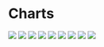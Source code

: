 # Charts

[//]: # (START_CHARTS)

<img src='https://image-charts.com/chart.js/2.8.0?width=600&height=400&backgroundcolor=g&bkg=white&c=%7B%22type%22%3A%22bar%22%2C%22options%22%3A%7B%22legend%22%3A%7B%22display%22%3Afalse%7D%2C%22scales%22%3A%7B%22xAxes%22%3A%5B%7B%22type%22%3A%22time%22%2C%22time%22%3A%7B%22unit%22%3A%22day%22%7D%2C%22ticks%22%3A%7B%22fontSize%22%3A8%7D%7D%2C%7B%22type%22%3A%22category%22%2C%22ticks%22%3A%7B%22fontSize%22%3A8%7D%2C%22labels%22%3A%5B%22%DB%B1%DB%B8%20%D8%A8%D9%87%D9%85%D9%86%22%2C%22%DB%B1%DB%B8%20%D8%A8%D9%87%D9%85%D9%86%22%2C%22%DB%B2%DB%B1%20%D8%A8%D9%87%D9%85%D9%86%22%2C%22%DB%B2%DB%B1%20%D8%A8%D9%87%D9%85%D9%86%22%2C%22%DB%B2%DB%B3%20%D8%A8%D9%87%D9%85%D9%86%22%2C%22%DB%B2%DB%B4%20%D8%A8%D9%87%D9%85%D9%86%22%2C%22%DB%B2%DB%B5%20%D8%A8%D9%87%D9%85%D9%86%22%2C%22%DB%B2%DB%B6%20%D8%A8%D9%87%D9%85%D9%86%22%2C%22%DB%B2%DB%B6%20%D8%A8%D9%87%D9%85%D9%86%22%2C%22%DB%B2%DB%B8%20%D8%A8%D9%87%D9%85%D9%86%22%2C%22%DB%B2%DB%B9%20%D8%A8%D9%87%D9%85%D9%86%22%2C%22%DB%B3%DB%B0%20%D8%A8%D9%87%D9%85%D9%86%22%2C%22%DB%B1%20%D8%A7%D8%B3%D9%81%D9%86%D8%AF%22%2C%22%DB%B2%20%D8%A7%D8%B3%D9%81%D9%86%D8%AF%22%2C%22%DB%B3%20%D8%A7%D8%B3%D9%81%D9%86%D8%AF%22%2C%22%DB%B3%20%D8%A7%D8%B3%D9%81%D9%86%D8%AF%22%2C%22%DB%B1%DB%B0%20%D8%A7%D8%B3%D9%81%D9%86%D8%AF%22%2C%22%DB%B1%DB%B0%20%D8%A7%D8%B3%D9%81%D9%86%D8%AF%22%2C%22%DB%B2%DB%B3%20%D8%A7%D8%B3%D9%81%D9%86%D8%AF%22%2C%22%DB%B2%DB%B4%20%D8%A7%D8%B3%D9%81%D9%86%D8%AF%22%2C%22%DB%B2%DB%B6%20%D8%A7%D8%B3%D9%81%D9%86%D8%AF%22%2C%22%DB%B2%DB%B7%20%D8%A7%D8%B3%D9%81%D9%86%D8%AF%22%2C%22%DB%B2%DB%B8%20%D8%A7%D8%B3%D9%81%D9%86%D8%AF%22%2C%22%DB%B2%DB%B8%20%D8%A7%D8%B3%D9%81%D9%86%D8%AF%22%2C%22%DB%B5%20%D9%81%D8%B1%D9%88%D8%B1%D8%AF%DB%8C%D9%86%22%2C%22%DB%B6%20%D9%81%D8%B1%D9%88%D8%B1%D8%AF%DB%8C%D9%86%22%2C%22%DB%B7%20%D9%81%D8%B1%D9%88%D8%B1%D8%AF%DB%8C%D9%86%22%2C%22%DB%B8%20%D9%81%D8%B1%D9%88%D8%B1%D8%AF%DB%8C%D9%86%22%2C%22%DB%B9%20%D9%81%D8%B1%D9%88%D8%B1%D8%AF%DB%8C%D9%86%22%2C%22%DB%B9%20%D9%81%D8%B1%D9%88%D8%B1%D8%AF%DB%8C%D9%86%22%5D%7D%5D%2C%22yAxes%22%3A%5B%7B%22ticks%22%3A%7B%22fontSize%22%3A8%2C%22beginAtZero%22%3Afalse%7D%7D%5D%7D%2C%22title%22%3A%7B%22text%22%3A%22%D8%AF%D9%84%D8%A7%D8%B1%20%D8%A8%D9%87%20%D8%AA%D9%88%D9%85%D8%A7%D9%86%22%2C%22display%22%3Atrue%7D%2C%22layout%22%3A%7B%22padding%22%3A%7B%22bottom%22%3A0%2C%22left%22%3A50%2C%22top%22%3A0%2C%22right%22%3A50%7D%7D%7D%2C%22data%22%3A%7B%22labels%22%3A%5B%222024-02-07T00%3A00%3A00%22%2C%222024-02-07T00%3A00%3A00%22%2C%222024-02-10T00%3A00%3A00%22%2C%222024-02-10T00%3A00%3A00%22%2C%222024-02-12T00%3A00%3A00%22%2C%222024-02-13T00%3A00%3A00%22%2C%222024-02-14T00%3A00%3A00%22%2C%222024-02-15T00%3A00%3A00%22%2C%222024-02-15T00%3A00%3A00%22%2C%222024-02-17T00%3A00%3A00%22%2C%222024-02-18T00%3A00%3A00%22%2C%222024-02-19T00%3A00%3A00%22%2C%222024-02-20T00%3A00%3A00%22%2C%222024-02-21T00%3A00%3A00%22%2C%222024-02-22T00%3A00%3A00%22%2C%222024-02-22T00%3A00%3A00%22%2C%222024-02-29T00%3A00%3A00%22%2C%222024-02-29T00%3A00%3A00%22%2C%222024-03-13T00%3A00%3A00%22%2C%222024-03-14T00%3A00%3A00%22%2C%222024-03-16T00%3A00%3A00%22%2C%222024-03-17T00%3A00%3A00%22%2C%222024-03-18T00%3A00%3A00%22%2C%222024-03-18T00%3A00%3A00%22%2C%222024-03-24T00%3A00%3A00%22%2C%222024-03-25T00%3A00%3A00%22%2C%222024-03-26T00%3A00%3A00%22%2C%222024-03-27T00%3A00%3A00%22%2C%222024-03-28T00%3A00%3A00%22%2C%222024-03-28T00%3A00%3A00%22%5D%2C%22datasets%22%3A%5B%7B%22pointBackgroundColor%22%3A%22%231b9e77%22%2C%22borderColor%22%3A%22%231b9e77%22%2C%22fill%22%3Afalse%2C%22borderWidth%22%3A1%2C%22data%22%3A%5B55536%2C55536%2C54905%2C54905%2C55149%2C55390%2C55530%2C56005%2C56005%2C56260%2C57130%2C56924%2C56450%2C56962%2C57193%2C57193%2C58450%2C58450%2C59483%2C59485%2C59970%2C59984%2C59900%2C60270%2C61410%2C61380%2C60830%2C61375%2C61590%2C61590%5D%2C%22datalabels%22%3A%7B%22font%22%3A%7B%22size%22%3A8%7D%2C%22anchor%22%3A%22end%22%2C%22formatter%22%3A%22function%28value%2C%20context%29%20%7B%20return%20value%3B%20%7D%22%2C%22align%22%3A%22top%22%7D%2C%22type%22%3A%22line%22%7D%5D%7D%7D' />

<img src='https://image-charts.com/chart.js/2.8.0?width=600&height=400&backgroundcolor=g&bkg=white&c=%7B%22type%22%3A%22bar%22%2C%22options%22%3A%7B%22legend%22%3A%7B%22display%22%3Afalse%7D%2C%22scales%22%3A%7B%22xAxes%22%3A%5B%7B%22type%22%3A%22time%22%2C%22time%22%3A%7B%22unit%22%3A%22day%22%7D%2C%22ticks%22%3A%7B%22fontSize%22%3A8%7D%7D%2C%7B%22type%22%3A%22category%22%2C%22ticks%22%3A%7B%22fontSize%22%3A8%7D%2C%22labels%22%3A%5B%22%DB%B7%20%D8%A7%D8%B3%D9%81%D9%86%D8%AF%22%2C%22%DB%B8%20%D8%A7%D8%B3%D9%81%D9%86%D8%AF%22%2C%22%DB%B9%20%D8%A7%D8%B3%D9%81%D9%86%D8%AF%22%2C%22%DB%B1%DB%B0%20%D8%A7%D8%B3%D9%81%D9%86%D8%AF%22%2C%22%DB%B1%DB%B0%20%D8%A7%D8%B3%D9%81%D9%86%D8%AF%22%2C%22%DB%B1%DB%B2%20%D8%A7%D8%B3%D9%81%D9%86%D8%AF%22%2C%22%DB%B1%DB%B3%20%D8%A7%D8%B3%D9%81%D9%86%D8%AF%22%2C%22%DB%B1%DB%B4%20%D8%A7%D8%B3%D9%81%D9%86%D8%AF%22%2C%22%DB%B1%DB%B5%20%D8%A7%D8%B3%D9%81%D9%86%D8%AF%22%2C%22%DB%B1%DB%B6%20%D8%A7%D8%B3%D9%81%D9%86%D8%AF%22%2C%22%DB%B1%DB%B6%20%D8%A7%D8%B3%D9%81%D9%86%D8%AF%22%2C%22%DB%B1%DB%B7%20%D8%A7%D8%B3%D9%81%D9%86%D8%AF%22%2C%22%DB%B1%DB%B9%20%D8%A7%D8%B3%D9%81%D9%86%D8%AF%22%2C%22%DB%B2%DB%B0%20%D8%A7%D8%B3%D9%81%D9%86%D8%AF%22%2C%22%DB%B2%DB%B1%20%D8%A7%D8%B3%D9%81%D9%86%D8%AF%22%2C%22%DB%B2%DB%B2%20%D8%A7%D8%B3%D9%81%D9%86%D8%AF%22%2C%22%DB%B2%DB%B3%20%D8%A7%D8%B3%D9%81%D9%86%D8%AF%22%2C%22%DB%B2%DB%B4%20%D8%A7%D8%B3%D9%81%D9%86%D8%AF%22%2C%22%DB%B2%DB%B6%20%D8%A7%D8%B3%D9%81%D9%86%D8%AF%22%2C%22%DB%B2%DB%B7%20%D8%A7%D8%B3%D9%81%D9%86%D8%AF%22%2C%22%DB%B2%DB%B8%20%D8%A7%D8%B3%D9%81%D9%86%D8%AF%22%2C%22%DB%B2%DB%B8%20%D8%A7%D8%B3%D9%81%D9%86%D8%AF%22%2C%22%DB%B5%20%D9%81%D8%B1%D9%88%D8%B1%D8%AF%DB%8C%D9%86%22%2C%22%DB%B6%20%D9%81%D8%B1%D9%88%D8%B1%D8%AF%DB%8C%D9%86%22%2C%22%DB%B7%20%D9%81%D8%B1%D9%88%D8%B1%D8%AF%DB%8C%D9%86%22%2C%22%DB%B8%20%D9%81%D8%B1%D9%88%D8%B1%D8%AF%DB%8C%D9%86%22%2C%22%DB%B9%20%D9%81%D8%B1%D9%88%D8%B1%D8%AF%DB%8C%D9%86%22%2C%22%DB%B9%20%D9%81%D8%B1%D9%88%D8%B1%D8%AF%DB%8C%D9%86%22%2C%22%DB%B1%DB%B1%20%D9%81%D8%B1%D9%88%D8%B1%D8%AF%DB%8C%D9%86%22%2C%22%DB%B1%DB%B1%20%D9%81%D8%B1%D9%88%D8%B1%D8%AF%DB%8C%D9%86%22%5D%7D%5D%2C%22yAxes%22%3A%5B%7B%22ticks%22%3A%7B%22fontSize%22%3A8%2C%22beginAtZero%22%3Afalse%7D%7D%5D%7D%2C%22title%22%3A%7B%22text%22%3A%22%D9%BE%D9%88%D9%86%D8%AF%20%D8%A8%D9%87%20%D8%AA%D9%88%D9%85%D8%A7%D9%86%22%2C%22display%22%3Atrue%7D%2C%22layout%22%3A%7B%22padding%22%3A%7B%22bottom%22%3A0%2C%22left%22%3A50%2C%22top%22%3A0%2C%22right%22%3A50%7D%7D%7D%2C%22data%22%3A%7B%22labels%22%3A%5B%222024-02-26T00%3A00%3A00%22%2C%222024-02-27T00%3A00%3A00%22%2C%222024-02-28T00%3A00%3A00%22%2C%222024-02-29T00%3A00%3A00%22%2C%222024-02-29T00%3A00%3A00%22%2C%222024-03-02T00%3A00%3A00%22%2C%222024-03-03T00%3A00%3A00%22%2C%222024-03-04T00%3A00%3A00%22%2C%222024-03-05T00%3A00%3A00%22%2C%222024-03-06T00%3A00%3A00%22%2C%222024-03-06T00%3A00%3A00%22%2C%222024-03-07T00%3A00%3A00%22%2C%222024-03-09T00%3A00%3A00%22%2C%222024-03-10T00%3A00%3A00%22%2C%222024-03-11T00%3A00%3A00%22%2C%222024-03-12T00%3A00%3A00%22%2C%222024-03-13T00%3A00%3A00%22%2C%222024-03-14T00%3A00%3A00%22%2C%222024-03-16T00%3A00%3A00%22%2C%222024-03-17T00%3A00%3A00%22%2C%222024-03-18T00%3A00%3A00%22%2C%222024-03-18T00%3A00%3A00%22%2C%222024-03-24T00%3A00%3A00%22%2C%222024-03-25T00%3A00%3A00%22%2C%222024-03-26T00%3A00%3A00%22%2C%222024-03-27T00%3A00%3A00%22%2C%222024-03-28T00%3A00%3A00%22%2C%222024-03-28T00%3A00%3A00%22%2C%222024-03-30T00%3A00%3A00%22%2C%222024-03-30T00%3A00%3A00%22%5D%2C%22datasets%22%3A%5B%7B%22pointBackgroundColor%22%3A%22%231b9e77%22%2C%22borderColor%22%3A%22%231b9e77%22%2C%22fill%22%3Afalse%2C%22borderWidth%22%3A1%2C%22data%22%3A%5B73545%2C74279%2C73519%2C73969%2C73969%2C75044%2C75080%2C76809%2C77534%2C77773%2C77153%2C77773%2C77796%2C76212%2C76843%2C76331%2C76184%2C76151%2C76532%2C76468%2C76776%2C76776%2C77906%2C77589%2C76889%2C77450%2C77897%2C77897%2C77475%2C77475%5D%2C%22datalabels%22%3A%7B%22font%22%3A%7B%22size%22%3A8%7D%2C%22anchor%22%3A%22end%22%2C%22formatter%22%3A%22function%28value%2C%20context%29%20%7B%20return%20value%3B%20%7D%22%2C%22align%22%3A%22top%22%7D%2C%22type%22%3A%22line%22%7D%5D%7D%7D' />

<img src='https://image-charts.com/chart.js/2.8.0?width=600&height=400&backgroundcolor=g&bkg=white&c=%7B%22type%22%3A%22bar%22%2C%22options%22%3A%7B%22legend%22%3A%7B%22display%22%3Afalse%7D%2C%22scales%22%3A%7B%22xAxes%22%3A%5B%7B%22type%22%3A%22time%22%2C%22time%22%3A%7B%22unit%22%3A%22day%22%7D%2C%22ticks%22%3A%7B%22fontSize%22%3A8%7D%7D%2C%7B%22type%22%3A%22category%22%2C%22ticks%22%3A%7B%22fontSize%22%3A8%7D%2C%22labels%22%3A%5B%22%DB%B7%20%D8%A7%D8%B3%D9%81%D9%86%D8%AF%22%2C%22%DB%B8%20%D8%A7%D8%B3%D9%81%D9%86%D8%AF%22%2C%22%DB%B9%20%D8%A7%D8%B3%D9%81%D9%86%D8%AF%22%2C%22%DB%B1%DB%B0%20%D8%A7%D8%B3%D9%81%D9%86%D8%AF%22%2C%22%DB%B1%DB%B0%20%D8%A7%D8%B3%D9%81%D9%86%D8%AF%22%2C%22%DB%B1%DB%B2%20%D8%A7%D8%B3%D9%81%D9%86%D8%AF%22%2C%22%DB%B1%DB%B3%20%D8%A7%D8%B3%D9%81%D9%86%D8%AF%22%2C%22%DB%B1%DB%B4%20%D8%A7%D8%B3%D9%81%D9%86%D8%AF%22%2C%22%DB%B1%DB%B5%20%D8%A7%D8%B3%D9%81%D9%86%D8%AF%22%2C%22%DB%B1%DB%B6%20%D8%A7%D8%B3%D9%81%D9%86%D8%AF%22%2C%22%DB%B1%DB%B6%20%D8%A7%D8%B3%D9%81%D9%86%D8%AF%22%2C%22%DB%B1%DB%B7%20%D8%A7%D8%B3%D9%81%D9%86%D8%AF%22%2C%22%DB%B1%DB%B9%20%D8%A7%D8%B3%D9%81%D9%86%D8%AF%22%2C%22%DB%B2%DB%B0%20%D8%A7%D8%B3%D9%81%D9%86%D8%AF%22%2C%22%DB%B2%DB%B1%20%D8%A7%D8%B3%D9%81%D9%86%D8%AF%22%2C%22%DB%B2%DB%B2%20%D8%A7%D8%B3%D9%81%D9%86%D8%AF%22%2C%22%DB%B2%DB%B3%20%D8%A7%D8%B3%D9%81%D9%86%D8%AF%22%2C%22%DB%B2%DB%B4%20%D8%A7%D8%B3%D9%81%D9%86%D8%AF%22%2C%22%DB%B2%DB%B6%20%D8%A7%D8%B3%D9%81%D9%86%D8%AF%22%2C%22%DB%B2%DB%B7%20%D8%A7%D8%B3%D9%81%D9%86%D8%AF%22%2C%22%DB%B2%DB%B8%20%D8%A7%D8%B3%D9%81%D9%86%D8%AF%22%2C%22%DB%B2%DB%B8%20%D8%A7%D8%B3%D9%81%D9%86%D8%AF%22%2C%22%DB%B5%20%D9%81%D8%B1%D9%88%D8%B1%D8%AF%DB%8C%D9%86%22%2C%22%DB%B6%20%D9%81%D8%B1%D9%88%D8%B1%D8%AF%DB%8C%D9%86%22%2C%22%DB%B7%20%D9%81%D8%B1%D9%88%D8%B1%D8%AF%DB%8C%D9%86%22%2C%22%DB%B8%20%D9%81%D8%B1%D9%88%D8%B1%D8%AF%DB%8C%D9%86%22%2C%22%DB%B9%20%D9%81%D8%B1%D9%88%D8%B1%D8%AF%DB%8C%D9%86%22%2C%22%DB%B9%20%D9%81%D8%B1%D9%88%D8%B1%D8%AF%DB%8C%D9%86%22%2C%22%DB%B1%DB%B1%20%D9%81%D8%B1%D9%88%D8%B1%D8%AF%DB%8C%D9%86%22%2C%22%DB%B1%DB%B1%20%D9%81%D8%B1%D9%88%D8%B1%D8%AF%DB%8C%D9%86%22%5D%7D%5D%2C%22yAxes%22%3A%5B%7B%22ticks%22%3A%7B%22fontSize%22%3A8%2C%22beginAtZero%22%3Afalse%7D%7D%5D%7D%2C%22title%22%3A%7B%22text%22%3A%22%DB%8C%D9%88%D8%B1%D9%88%20%D8%A8%D9%87%20%D8%AA%D9%88%D9%85%D8%A7%D9%86%22%2C%22display%22%3Atrue%7D%2C%22layout%22%3A%7B%22padding%22%3A%7B%22bottom%22%3A0%2C%22left%22%3A50%2C%22top%22%3A0%2C%22right%22%3A50%7D%7D%7D%2C%22data%22%3A%7B%22labels%22%3A%5B%222024-02-26T00%3A00%3A00%22%2C%222024-02-27T00%3A00%3A00%22%2C%222024-02-28T00%3A00%3A00%22%2C%222024-02-29T00%3A00%3A00%22%2C%222024-02-29T00%3A00%3A00%22%2C%222024-03-02T00%3A00%3A00%22%2C%222024-03-03T00%3A00%3A00%22%2C%222024-03-04T00%3A00%3A00%22%2C%222024-03-05T00%3A00%3A00%22%2C%222024-03-06T00%3A00%3A00%22%2C%222024-03-06T00%3A00%3A00%22%2C%222024-03-07T00%3A00%3A00%22%2C%222024-03-09T00%3A00%3A00%22%2C%222024-03-10T00%3A00%3A00%22%2C%222024-03-11T00%3A00%3A00%22%2C%222024-03-12T00%3A00%3A00%22%2C%222024-03-13T00%3A00%3A00%22%2C%222024-03-14T00%3A00%3A00%22%2C%222024-03-16T00%3A00%3A00%22%2C%222024-03-17T00%3A00%3A00%22%2C%222024-03-18T00%3A00%3A00%22%2C%222024-03-18T00%3A00%3A00%22%2C%222024-03-24T00%3A00%3A00%22%2C%222024-03-25T00%3A00%3A00%22%2C%222024-03-26T00%3A00%3A00%22%2C%222024-03-27T00%3A00%3A00%22%2C%222024-03-28T00%3A00%3A00%22%2C%222024-03-28T00%3A00%3A00%22%2C%222024-03-30T00%3A00%3A00%22%2C%222024-03-30T00%3A00%3A00%22%5D%2C%22datasets%22%3A%5B%7B%22pointBackgroundColor%22%3A%22%231b9e77%22%2C%22borderColor%22%3A%22%231b9e77%22%2C%22fill%22%3Afalse%2C%22borderWidth%22%3A1%2C%22data%22%3A%5B62941%2C63587%2C62958%2C63340%2C63340%2C64285%2C64317%2C65712%2C66227%2C66374%2C66024%2C66374%2C66201%2C64853%2C65579%2C65242%2C65077%2C65040%2C65454%2C65400%2C65728%2C65728%2C66854%2C66486%2C66036%2C66490%2C66640%2C66640%2C66261%2C66261%5D%2C%22datalabels%22%3A%7B%22font%22%3A%7B%22size%22%3A8%7D%2C%22anchor%22%3A%22end%22%2C%22formatter%22%3A%22function%28value%2C%20context%29%20%7B%20return%20value%3B%20%7D%22%2C%22align%22%3A%22top%22%7D%2C%22type%22%3A%22line%22%7D%5D%7D%7D' />

<img src='https://image-charts.com/chart.js/2.8.0?width=600&height=400&backgroundcolor=g&bkg=white&c=%7B%22type%22%3A%22bar%22%2C%22options%22%3A%7B%22legend%22%3A%7B%22display%22%3Afalse%7D%2C%22scales%22%3A%7B%22xAxes%22%3A%5B%7B%22type%22%3A%22time%22%2C%22time%22%3A%7B%22unit%22%3A%22day%22%7D%2C%22ticks%22%3A%7B%22fontSize%22%3A8%7D%7D%2C%7B%22type%22%3A%22category%22%2C%22ticks%22%3A%7B%22fontSize%22%3A8%7D%2C%22labels%22%3A%5B%22%DB%B7%20%D8%A7%D8%B3%D9%81%D9%86%D8%AF%22%2C%22%DB%B8%20%D8%A7%D8%B3%D9%81%D9%86%D8%AF%22%2C%22%DB%B9%20%D8%A7%D8%B3%D9%81%D9%86%D8%AF%22%2C%22%DB%B1%DB%B0%20%D8%A7%D8%B3%D9%81%D9%86%D8%AF%22%2C%22%DB%B1%DB%B0%20%D8%A7%D8%B3%D9%81%D9%86%D8%AF%22%2C%22%DB%B1%DB%B2%20%D8%A7%D8%B3%D9%81%D9%86%D8%AF%22%2C%22%DB%B1%DB%B3%20%D8%A7%D8%B3%D9%81%D9%86%D8%AF%22%2C%22%DB%B1%DB%B4%20%D8%A7%D8%B3%D9%81%D9%86%D8%AF%22%2C%22%DB%B1%DB%B5%20%D8%A7%D8%B3%D9%81%D9%86%D8%AF%22%2C%22%DB%B1%DB%B6%20%D8%A7%D8%B3%D9%81%D9%86%D8%AF%22%2C%22%DB%B1%DB%B6%20%D8%A7%D8%B3%D9%81%D9%86%D8%AF%22%2C%22%DB%B1%DB%B7%20%D8%A7%D8%B3%D9%81%D9%86%D8%AF%22%2C%22%DB%B1%DB%B9%20%D8%A7%D8%B3%D9%81%D9%86%D8%AF%22%2C%22%DB%B2%DB%B0%20%D8%A7%D8%B3%D9%81%D9%86%D8%AF%22%2C%22%DB%B2%DB%B1%20%D8%A7%D8%B3%D9%81%D9%86%D8%AF%22%2C%22%DB%B2%DB%B2%20%D8%A7%D8%B3%D9%81%D9%86%D8%AF%22%2C%22%DB%B2%DB%B3%20%D8%A7%D8%B3%D9%81%D9%86%D8%AF%22%2C%22%DB%B2%DB%B4%20%D8%A7%D8%B3%D9%81%D9%86%D8%AF%22%2C%22%DB%B2%DB%B6%20%D8%A7%D8%B3%D9%81%D9%86%D8%AF%22%2C%22%DB%B2%DB%B7%20%D8%A7%D8%B3%D9%81%D9%86%D8%AF%22%2C%22%DB%B2%DB%B8%20%D8%A7%D8%B3%D9%81%D9%86%D8%AF%22%2C%22%DB%B2%DB%B8%20%D8%A7%D8%B3%D9%81%D9%86%D8%AF%22%2C%22%DB%B5%20%D9%81%D8%B1%D9%88%D8%B1%D8%AF%DB%8C%D9%86%22%2C%22%DB%B6%20%D9%81%D8%B1%D9%88%D8%B1%D8%AF%DB%8C%D9%86%22%2C%22%DB%B7%20%D9%81%D8%B1%D9%88%D8%B1%D8%AF%DB%8C%D9%86%22%2C%22%DB%B8%20%D9%81%D8%B1%D9%88%D8%B1%D8%AF%DB%8C%D9%86%22%2C%22%DB%B9%20%D9%81%D8%B1%D9%88%D8%B1%D8%AF%DB%8C%D9%86%22%2C%22%DB%B9%20%D9%81%D8%B1%D9%88%D8%B1%D8%AF%DB%8C%D9%86%22%2C%22%DB%B1%DB%B1%20%D9%81%D8%B1%D9%88%D8%B1%D8%AF%DB%8C%D9%86%22%2C%22%DB%B1%DB%B1%20%D9%81%D8%B1%D9%88%D8%B1%D8%AF%DB%8C%D9%86%22%5D%7D%5D%2C%22yAxes%22%3A%5B%7B%22ticks%22%3A%7B%22fontSize%22%3A8%2C%22beginAtZero%22%3Afalse%7D%7D%5D%7D%2C%22title%22%3A%7B%22text%22%3A%22%D9%85%D8%AB%D9%82%D8%A7%D9%84%20%D8%B7%D9%84%D8%A7%20%D8%A8%D9%87%20%D9%87%D8%B2%D8%A7%D8%B1%20%D8%AA%D9%88%D9%85%D8%A7%D9%86%22%2C%22display%22%3Atrue%7D%2C%22layout%22%3A%7B%22padding%22%3A%7B%22bottom%22%3A0%2C%22left%22%3A50%2C%22top%22%3A0%2C%22right%22%3A50%7D%7D%7D%2C%22data%22%3A%7B%22labels%22%3A%5B%222024-02-26T00%3A00%3A00%22%2C%222024-02-27T00%3A00%3A00%22%2C%222024-02-28T00%3A00%3A00%22%2C%222024-02-29T00%3A00%3A00%22%2C%222024-02-29T00%3A00%3A00%22%2C%222024-03-02T00%3A00%3A00%22%2C%222024-03-03T00%3A00%3A00%22%2C%222024-03-04T00%3A00%3A00%22%2C%222024-03-05T00%3A00%3A00%22%2C%222024-03-06T00%3A00%3A00%22%2C%222024-03-06T00%3A00%3A00%22%2C%222024-03-07T00%3A00%3A00%22%2C%222024-03-09T00%3A00%3A00%22%2C%222024-03-10T00%3A00%3A00%22%2C%222024-03-11T00%3A00%3A00%22%2C%222024-03-12T00%3A00%3A00%22%2C%222024-03-13T00%3A00%3A00%22%2C%222024-03-14T00%3A00%3A00%22%2C%222024-03-16T00%3A00%3A00%22%2C%222024-03-17T00%3A00%3A00%22%2C%222024-03-18T00%3A00%3A00%22%2C%222024-03-18T00%3A00%3A00%22%2C%222024-03-24T00%3A00%3A00%22%2C%222024-03-25T00%3A00%3A00%22%2C%222024-03-26T00%3A00%3A00%22%2C%222024-03-27T00%3A00%3A00%22%2C%222024-03-28T00%3A00%3A00%22%2C%222024-03-28T00%3A00%3A00%22%2C%222024-03-30T00%3A00%3A00%22%2C%222024-03-30T00%3A00%3A00%22%5D%2C%22datasets%22%3A%5B%7B%22pointBackgroundColor%22%3A%22%231b9e77%22%2C%22borderColor%22%3A%22%231b9e77%22%2C%22fill%22%3Afalse%2C%22borderWidth%22%3A1%2C%22data%22%3A%5B12456%2C12608%2C12557%2C12559%2C12559%2C12951%2C12943%2C13349%2C13467%2C13817%2C13628%2C13817%2C13652%2C13389%2C13606%2C13399%2C13358%2C13476%2C13596%2C13872%2C14097%2C14097%2C14131%2C13971%2C13958%2C14127%2C14189%2C14189%2C14331%2C14331%5D%2C%22datalabels%22%3A%7B%22font%22%3A%7B%22size%22%3A8%7D%2C%22anchor%22%3A%22end%22%2C%22formatter%22%3A%22function%28value%2C%20context%29%20%7B%20return%20value%3B%20%7D%22%2C%22align%22%3A%22top%22%7D%2C%22type%22%3A%22line%22%7D%5D%7D%7D' />

<img src='https://image-charts.com/chart.js/2.8.0?width=600&height=400&backgroundcolor=g&bkg=white&c=%7B%22type%22%3A%22bar%22%2C%22options%22%3A%7B%22legend%22%3A%7B%22display%22%3Afalse%7D%2C%22scales%22%3A%7B%22xAxes%22%3A%5B%7B%22type%22%3A%22time%22%2C%22time%22%3A%7B%22unit%22%3A%22day%22%7D%2C%22ticks%22%3A%7B%22fontSize%22%3A8%7D%7D%2C%7B%22type%22%3A%22category%22%2C%22ticks%22%3A%7B%22fontSize%22%3A8%7D%2C%22labels%22%3A%5B%22%DB%B7%20%D8%A7%D8%B3%D9%81%D9%86%D8%AF%22%2C%22%DB%B8%20%D8%A7%D8%B3%D9%81%D9%86%D8%AF%22%2C%22%DB%B9%20%D8%A7%D8%B3%D9%81%D9%86%D8%AF%22%2C%22%DB%B1%DB%B0%20%D8%A7%D8%B3%D9%81%D9%86%D8%AF%22%2C%22%DB%B1%DB%B0%20%D8%A7%D8%B3%D9%81%D9%86%D8%AF%22%2C%22%DB%B1%DB%B2%20%D8%A7%D8%B3%D9%81%D9%86%D8%AF%22%2C%22%DB%B1%DB%B3%20%D8%A7%D8%B3%D9%81%D9%86%D8%AF%22%2C%22%DB%B1%DB%B4%20%D8%A7%D8%B3%D9%81%D9%86%D8%AF%22%2C%22%DB%B1%DB%B5%20%D8%A7%D8%B3%D9%81%D9%86%D8%AF%22%2C%22%DB%B1%DB%B6%20%D8%A7%D8%B3%D9%81%D9%86%D8%AF%22%2C%22%DB%B1%DB%B6%20%D8%A7%D8%B3%D9%81%D9%86%D8%AF%22%2C%22%DB%B1%DB%B7%20%D8%A7%D8%B3%D9%81%D9%86%D8%AF%22%2C%22%DB%B1%DB%B9%20%D8%A7%D8%B3%D9%81%D9%86%D8%AF%22%2C%22%DB%B2%DB%B0%20%D8%A7%D8%B3%D9%81%D9%86%D8%AF%22%2C%22%DB%B2%DB%B1%20%D8%A7%D8%B3%D9%81%D9%86%D8%AF%22%2C%22%DB%B2%DB%B2%20%D8%A7%D8%B3%D9%81%D9%86%D8%AF%22%2C%22%DB%B2%DB%B3%20%D8%A7%D8%B3%D9%81%D9%86%D8%AF%22%2C%22%DB%B2%DB%B4%20%D8%A7%D8%B3%D9%81%D9%86%D8%AF%22%2C%22%DB%B2%DB%B6%20%D8%A7%D8%B3%D9%81%D9%86%D8%AF%22%2C%22%DB%B2%DB%B7%20%D8%A7%D8%B3%D9%81%D9%86%D8%AF%22%2C%22%DB%B2%DB%B8%20%D8%A7%D8%B3%D9%81%D9%86%D8%AF%22%2C%22%DB%B2%DB%B8%20%D8%A7%D8%B3%D9%81%D9%86%D8%AF%22%2C%22%DB%B5%20%D9%81%D8%B1%D9%88%D8%B1%D8%AF%DB%8C%D9%86%22%2C%22%DB%B6%20%D9%81%D8%B1%D9%88%D8%B1%D8%AF%DB%8C%D9%86%22%2C%22%DB%B7%20%D9%81%D8%B1%D9%88%D8%B1%D8%AF%DB%8C%D9%86%22%2C%22%DB%B8%20%D9%81%D8%B1%D9%88%D8%B1%D8%AF%DB%8C%D9%86%22%2C%22%DB%B9%20%D9%81%D8%B1%D9%88%D8%B1%D8%AF%DB%8C%D9%86%22%2C%22%DB%B9%20%D9%81%D8%B1%D9%88%D8%B1%D8%AF%DB%8C%D9%86%22%2C%22%DB%B1%DB%B1%20%D9%81%D8%B1%D9%88%D8%B1%D8%AF%DB%8C%D9%86%22%2C%22%DB%B1%DB%B1%20%D9%81%D8%B1%D9%88%D8%B1%D8%AF%DB%8C%D9%86%22%5D%7D%5D%2C%22yAxes%22%3A%5B%7B%22ticks%22%3A%7B%22fontSize%22%3A8%2C%22beginAtZero%22%3Afalse%7D%7D%5D%7D%2C%22title%22%3A%7B%22text%22%3A%22%D8%B3%DA%A9%D9%87%20%D8%A7%D9%85%D8%A7%D9%85%DB%8C%20%D8%A8%D9%87%20%D9%87%D8%B2%D8%A7%D8%B1%20%D8%AA%D9%88%D9%85%D8%A7%D9%86%22%2C%22display%22%3Atrue%7D%2C%22layout%22%3A%7B%22padding%22%3A%7B%22bottom%22%3A0%2C%22left%22%3A50%2C%22top%22%3A0%2C%22right%22%3A50%7D%7D%7D%2C%22data%22%3A%7B%22labels%22%3A%5B%222024-02-26T00%3A00%3A00%22%2C%222024-02-27T00%3A00%3A00%22%2C%222024-02-28T00%3A00%3A00%22%2C%222024-02-29T00%3A00%3A00%22%2C%222024-02-29T00%3A00%3A00%22%2C%222024-03-02T00%3A00%3A00%22%2C%222024-03-03T00%3A00%3A00%22%2C%222024-03-04T00%3A00%3A00%22%2C%222024-03-05T00%3A00%3A00%22%2C%222024-03-06T00%3A00%3A00%22%2C%222024-03-06T00%3A00%3A00%22%2C%222024-03-07T00%3A00%3A00%22%2C%222024-03-09T00%3A00%3A00%22%2C%222024-03-10T00%3A00%3A00%22%2C%222024-03-11T00%3A00%3A00%22%2C%222024-03-12T00%3A00%3A00%22%2C%222024-03-13T00%3A00%3A00%22%2C%222024-03-14T00%3A00%3A00%22%2C%222024-03-16T00%3A00%3A00%22%2C%222024-03-17T00%3A00%3A00%22%2C%222024-03-18T00%3A00%3A00%22%2C%222024-03-18T00%3A00%3A00%22%2C%222024-03-24T00%3A00%3A00%22%2C%222024-03-25T00%3A00%3A00%22%2C%222024-03-26T00%3A00%3A00%22%2C%222024-03-27T00%3A00%3A00%22%2C%222024-03-28T00%3A00%3A00%22%2C%222024-03-28T00%3A00%3A00%22%2C%222024-03-30T00%3A00%3A00%22%2C%222024-03-30T00%3A00%3A00%22%5D%2C%22datasets%22%3A%5B%7B%22pointBackgroundColor%22%3A%22%231b9e77%22%2C%22borderColor%22%3A%22%231b9e77%22%2C%22fill%22%3Afalse%2C%22borderWidth%22%3A1%2C%22data%22%3A%5B33681%2C34345%2C33892%2C34140%2C34140%2C34645%2C34608%2C35680%2C36943%2C37247%2C36733%2C37247%2C37401%2C36431%2C36788%2C36841%2C36833%2C37258%2C37859%2C38252%2C38934%2C38934%2C38957%2C38946%2C38945%2C38936%2C38946%2C38946%2C38943%2C38943%5D%2C%22datalabels%22%3A%7B%22font%22%3A%7B%22size%22%3A8%7D%2C%22anchor%22%3A%22end%22%2C%22formatter%22%3A%22function%28value%2C%20context%29%20%7B%20return%20value%3B%20%7D%22%2C%22align%22%3A%22top%22%7D%2C%22type%22%3A%22line%22%7D%5D%7D%7D' />

<img src='https://image-charts.com/chart.js/2.8.0?width=600&height=400&backgroundcolor=g&bkg=white&c=%7B%22type%22%3A%22bar%22%2C%22options%22%3A%7B%22legend%22%3A%7B%22display%22%3Afalse%7D%2C%22scales%22%3A%7B%22xAxes%22%3A%5B%7B%22type%22%3A%22time%22%2C%22time%22%3A%7B%22unit%22%3A%22day%22%7D%2C%22ticks%22%3A%7B%22fontSize%22%3A8%7D%7D%2C%7B%22type%22%3A%22category%22%2C%22ticks%22%3A%7B%22fontSize%22%3A8%7D%2C%22labels%22%3A%5B%22%DB%B7%20%D8%A7%D8%B3%D9%81%D9%86%D8%AF%22%2C%22%DB%B8%20%D8%A7%D8%B3%D9%81%D9%86%D8%AF%22%2C%22%DB%B9%20%D8%A7%D8%B3%D9%81%D9%86%D8%AF%22%2C%22%DB%B1%DB%B0%20%D8%A7%D8%B3%D9%81%D9%86%D8%AF%22%2C%22%DB%B1%DB%B0%20%D8%A7%D8%B3%D9%81%D9%86%D8%AF%22%2C%22%DB%B1%DB%B2%20%D8%A7%D8%B3%D9%81%D9%86%D8%AF%22%2C%22%DB%B1%DB%B3%20%D8%A7%D8%B3%D9%81%D9%86%D8%AF%22%2C%22%DB%B1%DB%B4%20%D8%A7%D8%B3%D9%81%D9%86%D8%AF%22%2C%22%DB%B1%DB%B5%20%D8%A7%D8%B3%D9%81%D9%86%D8%AF%22%2C%22%DB%B1%DB%B6%20%D8%A7%D8%B3%D9%81%D9%86%D8%AF%22%2C%22%DB%B1%DB%B6%20%D8%A7%D8%B3%D9%81%D9%86%D8%AF%22%2C%22%DB%B1%DB%B7%20%D8%A7%D8%B3%D9%81%D9%86%D8%AF%22%2C%22%DB%B1%DB%B9%20%D8%A7%D8%B3%D9%81%D9%86%D8%AF%22%2C%22%DB%B2%DB%B0%20%D8%A7%D8%B3%D9%81%D9%86%D8%AF%22%2C%22%DB%B2%DB%B1%20%D8%A7%D8%B3%D9%81%D9%86%D8%AF%22%2C%22%DB%B2%DB%B2%20%D8%A7%D8%B3%D9%81%D9%86%D8%AF%22%2C%22%DB%B2%DB%B3%20%D8%A7%D8%B3%D9%81%D9%86%D8%AF%22%2C%22%DB%B2%DB%B4%20%D8%A7%D8%B3%D9%81%D9%86%D8%AF%22%2C%22%DB%B2%DB%B6%20%D8%A7%D8%B3%D9%81%D9%86%D8%AF%22%2C%22%DB%B2%DB%B7%20%D8%A7%D8%B3%D9%81%D9%86%D8%AF%22%2C%22%DB%B2%DB%B8%20%D8%A7%D8%B3%D9%81%D9%86%D8%AF%22%2C%22%DB%B2%DB%B8%20%D8%A7%D8%B3%D9%81%D9%86%D8%AF%22%2C%22%DB%B5%20%D9%81%D8%B1%D9%88%D8%B1%D8%AF%DB%8C%D9%86%22%2C%22%DB%B6%20%D9%81%D8%B1%D9%88%D8%B1%D8%AF%DB%8C%D9%86%22%2C%22%DB%B7%20%D9%81%D8%B1%D9%88%D8%B1%D8%AF%DB%8C%D9%86%22%2C%22%DB%B8%20%D9%81%D8%B1%D9%88%D8%B1%D8%AF%DB%8C%D9%86%22%2C%22%DB%B9%20%D9%81%D8%B1%D9%88%D8%B1%D8%AF%DB%8C%D9%86%22%2C%22%DB%B9%20%D9%81%D8%B1%D9%88%D8%B1%D8%AF%DB%8C%D9%86%22%2C%22%DB%B1%DB%B1%20%D9%81%D8%B1%D9%88%D8%B1%D8%AF%DB%8C%D9%86%22%2C%22%DB%B1%DB%B1%20%D9%81%D8%B1%D9%88%D8%B1%D8%AF%DB%8C%D9%86%22%5D%7D%5D%2C%22yAxes%22%3A%5B%7B%22ticks%22%3A%7B%22fontSize%22%3A8%2C%22beginAtZero%22%3Afalse%7D%7D%5D%7D%2C%22title%22%3A%7B%22text%22%3A%22%D8%B3%DA%A9%D9%87%20%D8%A8%D9%87%D8%A7%D8%B1%20%D8%A2%D8%B2%D8%A7%D8%AF%DB%8C%20%D8%A8%D9%87%20%D9%87%D8%B2%D8%A7%D8%B1%20%D8%AA%D9%88%D9%85%D8%A7%D9%86%22%2C%22display%22%3Atrue%7D%2C%22layout%22%3A%7B%22padding%22%3A%7B%22bottom%22%3A0%2C%22left%22%3A50%2C%22top%22%3A0%2C%22right%22%3A50%7D%7D%7D%2C%22data%22%3A%7B%22labels%22%3A%5B%222024-02-26T00%3A00%3A00%22%2C%222024-02-27T00%3A00%3A00%22%2C%222024-02-28T00%3A00%3A00%22%2C%222024-02-29T00%3A00%3A00%22%2C%222024-02-29T00%3A00%3A00%22%2C%222024-03-02T00%3A00%3A00%22%2C%222024-03-03T00%3A00%3A00%22%2C%222024-03-04T00%3A00%3A00%22%2C%222024-03-05T00%3A00%3A00%22%2C%222024-03-06T00%3A00%3A00%22%2C%222024-03-06T00%3A00%3A00%22%2C%222024-03-07T00%3A00%3A00%22%2C%222024-03-09T00%3A00%3A00%22%2C%222024-03-10T00%3A00%3A00%22%2C%222024-03-11T00%3A00%3A00%22%2C%222024-03-12T00%3A00%3A00%22%2C%222024-03-13T00%3A00%3A00%22%2C%222024-03-14T00%3A00%3A00%22%2C%222024-03-16T00%3A00%3A00%22%2C%222024-03-17T00%3A00%3A00%22%2C%222024-03-18T00%3A00%3A00%22%2C%222024-03-18T00%3A00%3A00%22%2C%222024-03-24T00%3A00%3A00%22%2C%222024-03-25T00%3A00%3A00%22%2C%222024-03-26T00%3A00%3A00%22%2C%222024-03-27T00%3A00%3A00%22%2C%222024-03-28T00%3A00%3A00%22%2C%222024-03-28T00%3A00%3A00%22%2C%222024-03-30T00%3A00%3A00%22%2C%222024-03-30T00%3A00%3A00%22%5D%2C%22datasets%22%3A%5B%7B%22pointBackgroundColor%22%3A%22%231b9e77%22%2C%22borderColor%22%3A%22%231b9e77%22%2C%22fill%22%3Afalse%2C%22borderWidth%22%3A1%2C%22data%22%3A%5B31695%2C32095%2C31910%2C31880%2C31880%2C32585%2C32480%2C33585%2C34795%2C35100%2C34720%2C35100%2C35085%2C34600%2C34780%2C34800%2C34720%2C35105%2C35580%2C35785%2C36105%2C36105%2C36110%2C36100%2C36100%2C36100%2C36080%2C36080%2C36080%2C36080%5D%2C%22datalabels%22%3A%7B%22font%22%3A%7B%22size%22%3A8%7D%2C%22anchor%22%3A%22end%22%2C%22formatter%22%3A%22function%28value%2C%20context%29%20%7B%20return%20value%3B%20%7D%22%2C%22align%22%3A%22top%22%7D%2C%22type%22%3A%22line%22%7D%5D%7D%7D' />

<img src='https://image-charts.com/chart.js/2.8.0?width=600&height=400&backgroundcolor=g&bkg=white&c=%7B%22type%22%3A%22bar%22%2C%22options%22%3A%7B%22legend%22%3A%7B%22display%22%3Afalse%7D%2C%22scales%22%3A%7B%22xAxes%22%3A%5B%7B%22type%22%3A%22time%22%2C%22time%22%3A%7B%22unit%22%3A%22day%22%7D%2C%22ticks%22%3A%7B%22fontSize%22%3A8%7D%7D%2C%7B%22type%22%3A%22category%22%2C%22ticks%22%3A%7B%22fontSize%22%3A8%7D%2C%22labels%22%3A%5B%22%DB%B3%20%D8%A7%D8%B3%D9%81%D9%86%D8%AF%22%2C%22%DB%B3%20%D8%A7%D8%B3%D9%81%D9%86%D8%AF%22%2C%22%DB%B5%20%D8%A7%D8%B3%D9%81%D9%86%D8%AF%22%2C%22%DB%B5%20%D8%A7%D8%B3%D9%81%D9%86%D8%AF%22%2C%22%DB%B7%20%D8%A7%D8%B3%D9%81%D9%86%D8%AF%22%2C%22%DB%B8%20%D8%A7%D8%B3%D9%81%D9%86%D8%AF%22%2C%22%DB%B9%20%D8%A7%D8%B3%D9%81%D9%86%D8%AF%22%2C%22%DB%B1%DB%B0%20%D8%A7%D8%B3%D9%81%D9%86%D8%AF%22%2C%22%DB%B1%DB%B0%20%D8%A7%D8%B3%D9%81%D9%86%D8%AF%22%2C%22%DB%B1%DB%B2%20%D8%A7%D8%B3%D9%81%D9%86%D8%AF%22%2C%22%DB%B1%DB%B3%20%D8%A7%D8%B3%D9%81%D9%86%D8%AF%22%2C%22%DB%B1%DB%B4%20%D8%A7%D8%B3%D9%81%D9%86%D8%AF%22%2C%22%DB%B1%DB%B5%20%D8%A7%D8%B3%D9%81%D9%86%D8%AF%22%2C%22%DB%B1%DB%B6%20%D8%A7%D8%B3%D9%81%D9%86%D8%AF%22%2C%22%DB%B1%DB%B6%20%D8%A7%D8%B3%D9%81%D9%86%D8%AF%22%2C%22%DB%B1%DB%B7%20%D8%A7%D8%B3%D9%81%D9%86%D8%AF%22%2C%22%DB%B1%DB%B9%20%D8%A7%D8%B3%D9%81%D9%86%D8%AF%22%2C%22%DB%B2%DB%B0%20%D8%A7%D8%B3%D9%81%D9%86%D8%AF%22%2C%22%DB%B2%DB%B1%20%D8%A7%D8%B3%D9%81%D9%86%D8%AF%22%2C%22%DB%B2%DB%B2%20%D8%A7%D8%B3%D9%81%D9%86%D8%AF%22%2C%22%DB%B2%DB%B3%20%D8%A7%D8%B3%D9%81%D9%86%D8%AF%22%2C%22%DB%B2%DB%B4%20%D8%A7%D8%B3%D9%81%D9%86%D8%AF%22%2C%22%DB%B2%DB%B6%20%D8%A7%D8%B3%D9%81%D9%86%D8%AF%22%2C%22%DB%B2%DB%B7%20%D8%A7%D8%B3%D9%81%D9%86%D8%AF%22%2C%22%DB%B2%DB%B8%20%D8%A7%D8%B3%D9%81%D9%86%D8%AF%22%2C%22%DB%B2%DB%B8%20%D8%A7%D8%B3%D9%81%D9%86%D8%AF%22%2C%22%DB%B5%20%D9%81%D8%B1%D9%88%D8%B1%D8%AF%DB%8C%D9%86%22%2C%22%DB%B6%20%D9%81%D8%B1%D9%88%D8%B1%D8%AF%DB%8C%D9%86%22%2C%22%DB%B7%20%D9%81%D8%B1%D9%88%D8%B1%D8%AF%DB%8C%D9%86%22%2C%22%DB%B7%20%D9%81%D8%B1%D9%88%D8%B1%D8%AF%DB%8C%D9%86%22%5D%7D%5D%2C%22yAxes%22%3A%5B%7B%22ticks%22%3A%7B%22fontSize%22%3A8%2C%22beginAtZero%22%3Afalse%7D%7D%5D%7D%2C%22title%22%3A%7B%22text%22%3A%22%D9%86%DB%8C%D9%85%20%D8%B3%DA%A9%D9%87%20%D8%A8%D9%87%D8%A7%D8%B1%20%D8%A2%D8%B2%D8%A7%D8%AF%DB%8C%20%D8%A8%D9%87%20%D9%87%D8%B2%D8%A7%D8%B1%20%D8%AA%D9%88%D9%85%D8%A7%D9%86%22%2C%22display%22%3Atrue%7D%2C%22layout%22%3A%7B%22padding%22%3A%7B%22bottom%22%3A0%2C%22left%22%3A50%2C%22top%22%3A0%2C%22right%22%3A50%7D%7D%7D%2C%22data%22%3A%7B%22labels%22%3A%5B%222024-02-22T00%3A00%3A00%22%2C%222024-02-22T00%3A00%3A00%22%2C%222024-02-24T00%3A00%3A00%22%2C%222024-02-24T00%3A00%3A00%22%2C%222024-02-26T00%3A00%3A00%22%2C%222024-02-27T00%3A00%3A00%22%2C%222024-02-28T00%3A00%3A00%22%2C%222024-02-29T00%3A00%3A00%22%2C%222024-02-29T00%3A00%3A00%22%2C%222024-03-02T00%3A00%3A00%22%2C%222024-03-03T00%3A00%3A00%22%2C%222024-03-04T00%3A00%3A00%22%2C%222024-03-05T00%3A00%3A00%22%2C%222024-03-06T00%3A00%3A00%22%2C%222024-03-06T00%3A00%3A00%22%2C%222024-03-07T00%3A00%3A00%22%2C%222024-03-09T00%3A00%3A00%22%2C%222024-03-10T00%3A00%3A00%22%2C%222024-03-11T00%3A00%3A00%22%2C%222024-03-12T00%3A00%3A00%22%2C%222024-03-13T00%3A00%3A00%22%2C%222024-03-14T00%3A00%3A00%22%2C%222024-03-16T00%3A00%3A00%22%2C%222024-03-17T00%3A00%3A00%22%2C%222024-03-18T00%3A00%3A00%22%2C%222024-03-18T00%3A00%3A00%22%2C%222024-03-24T00%3A00%3A00%22%2C%222024-03-25T00%3A00%3A00%22%2C%222024-03-26T00%3A00%3A00%22%2C%222024-03-26T00%3A00%3A00%22%5D%2C%22datasets%22%3A%5B%7B%22pointBackgroundColor%22%3A%22%231b9e77%22%2C%22borderColor%22%3A%22%231b9e77%22%2C%22fill%22%3Afalse%2C%22borderWidth%22%3A1%2C%22data%22%3A%5B18760%2C18760%2C18860%2C18860%2C18910%2C19060%2C19010%2C19060%2C19060%2C19310%2C19310%2C19860%2C20660%2C20860%2C20560%2C20860%2C21010%2C20660%2C21010%2C21260%2C21360%2C22060%2C22560%2C23060%2C23260%2C23260%2C23240%2C23360%2C23260%2C23260%5D%2C%22datalabels%22%3A%7B%22font%22%3A%7B%22size%22%3A8%7D%2C%22anchor%22%3A%22end%22%2C%22formatter%22%3A%22function%28value%2C%20context%29%20%7B%20return%20value%3B%20%7D%22%2C%22align%22%3A%22top%22%7D%2C%22type%22%3A%22line%22%7D%5D%7D%7D' />

<img src='https://image-charts.com/chart.js/2.8.0?width=600&height=400&backgroundcolor=g&bkg=white&c=%7B%22type%22%3A%22bar%22%2C%22options%22%3A%7B%22legend%22%3A%7B%22display%22%3Afalse%7D%2C%22scales%22%3A%7B%22xAxes%22%3A%5B%7B%22type%22%3A%22time%22%2C%22time%22%3A%7B%22unit%22%3A%22day%22%7D%2C%22ticks%22%3A%7B%22fontSize%22%3A8%7D%7D%2C%7B%22type%22%3A%22category%22%2C%22ticks%22%3A%7B%22fontSize%22%3A8%7D%2C%22labels%22%3A%5B%22%DB%B3%20%D8%A7%D8%B3%D9%81%D9%86%D8%AF%22%2C%22%DB%B3%20%D8%A7%D8%B3%D9%81%D9%86%D8%AF%22%2C%22%DB%B5%20%D8%A7%D8%B3%D9%81%D9%86%D8%AF%22%2C%22%DB%B5%20%D8%A7%D8%B3%D9%81%D9%86%D8%AF%22%2C%22%DB%B7%20%D8%A7%D8%B3%D9%81%D9%86%D8%AF%22%2C%22%DB%B8%20%D8%A7%D8%B3%D9%81%D9%86%D8%AF%22%2C%22%DB%B9%20%D8%A7%D8%B3%D9%81%D9%86%D8%AF%22%2C%22%DB%B1%DB%B0%20%D8%A7%D8%B3%D9%81%D9%86%D8%AF%22%2C%22%DB%B1%DB%B0%20%D8%A7%D8%B3%D9%81%D9%86%D8%AF%22%2C%22%DB%B1%DB%B2%20%D8%A7%D8%B3%D9%81%D9%86%D8%AF%22%2C%22%DB%B1%DB%B3%20%D8%A7%D8%B3%D9%81%D9%86%D8%AF%22%2C%22%DB%B1%DB%B4%20%D8%A7%D8%B3%D9%81%D9%86%D8%AF%22%2C%22%DB%B1%DB%B5%20%D8%A7%D8%B3%D9%81%D9%86%D8%AF%22%2C%22%DB%B1%DB%B6%20%D8%A7%D8%B3%D9%81%D9%86%D8%AF%22%2C%22%DB%B1%DB%B6%20%D8%A7%D8%B3%D9%81%D9%86%D8%AF%22%2C%22%DB%B1%DB%B7%20%D8%A7%D8%B3%D9%81%D9%86%D8%AF%22%2C%22%DB%B1%DB%B9%20%D8%A7%D8%B3%D9%81%D9%86%D8%AF%22%2C%22%DB%B2%DB%B0%20%D8%A7%D8%B3%D9%81%D9%86%D8%AF%22%2C%22%DB%B2%DB%B1%20%D8%A7%D8%B3%D9%81%D9%86%D8%AF%22%2C%22%DB%B2%DB%B2%20%D8%A7%D8%B3%D9%81%D9%86%D8%AF%22%2C%22%DB%B2%DB%B2%20%D8%A7%D8%B3%D9%81%D9%86%D8%AF%22%2C%22%DB%B2%DB%B4%20%D8%A7%D8%B3%D9%81%D9%86%D8%AF%22%2C%22%DB%B2%DB%B6%20%D8%A7%D8%B3%D9%81%D9%86%D8%AF%22%2C%22%DB%B2%DB%B7%20%D8%A7%D8%B3%D9%81%D9%86%D8%AF%22%2C%22%DB%B2%DB%B8%20%D8%A7%D8%B3%D9%81%D9%86%D8%AF%22%2C%22%DB%B2%DB%B8%20%D8%A7%D8%B3%D9%81%D9%86%D8%AF%22%2C%22%DB%B5%20%D9%81%D8%B1%D9%88%D8%B1%D8%AF%DB%8C%D9%86%22%2C%22%DB%B6%20%D9%81%D8%B1%D9%88%D8%B1%D8%AF%DB%8C%D9%86%22%2C%22%DB%B7%20%D9%81%D8%B1%D9%88%D8%B1%D8%AF%DB%8C%D9%86%22%2C%22%DB%B7%20%D9%81%D8%B1%D9%88%D8%B1%D8%AF%DB%8C%D9%86%22%5D%7D%5D%2C%22yAxes%22%3A%5B%7B%22ticks%22%3A%7B%22fontSize%22%3A8%2C%22beginAtZero%22%3Afalse%7D%7D%5D%7D%2C%22title%22%3A%7B%22text%22%3A%22%D8%B1%D8%A8%D8%B9%20%D8%B3%DA%A9%D9%87%20%D8%A8%D9%87%D8%A7%D8%B1%20%D8%A2%D8%B2%D8%A7%D8%AF%DB%8C%20%D8%A8%D9%87%20%D9%87%D8%B2%D8%A7%D8%B1%20%D8%AA%D9%88%D9%85%D8%A7%D9%86%22%2C%22display%22%3Atrue%7D%2C%22layout%22%3A%7B%22padding%22%3A%7B%22bottom%22%3A0%2C%22left%22%3A50%2C%22top%22%3A0%2C%22right%22%3A50%7D%7D%7D%2C%22data%22%3A%7B%22labels%22%3A%5B%222024-02-22T00%3A00%3A00%22%2C%222024-02-22T00%3A00%3A00%22%2C%222024-02-24T00%3A00%3A00%22%2C%222024-02-24T00%3A00%3A00%22%2C%222024-02-26T00%3A00%3A00%22%2C%222024-02-27T00%3A00%3A00%22%2C%222024-02-28T00%3A00%3A00%22%2C%222024-02-29T00%3A00%3A00%22%2C%222024-02-29T00%3A00%3A00%22%2C%222024-03-02T00%3A00%3A00%22%2C%222024-03-03T00%3A00%3A00%22%2C%222024-03-04T00%3A00%3A00%22%2C%222024-03-05T00%3A00%3A00%22%2C%222024-03-06T00%3A00%3A00%22%2C%222024-03-06T00%3A00%3A00%22%2C%222024-03-07T00%3A00%3A00%22%2C%222024-03-09T00%3A00%3A00%22%2C%222024-03-10T00%3A00%3A00%22%2C%222024-03-11T00%3A00%3A00%22%2C%222024-03-12T00%3A00%3A00%22%2C%222024-03-12T00%3A00%3A00%22%2C%222024-03-14T00%3A00%3A00%22%2C%222024-03-16T00%3A00%3A00%22%2C%222024-03-17T00%3A00%3A00%22%2C%222024-03-18T00%3A00%3A00%22%2C%222024-03-18T00%3A00%3A00%22%2C%222024-03-24T00%3A00%3A00%22%2C%222024-03-25T00%3A00%3A00%22%2C%222024-03-26T00%3A00%3A00%22%2C%222024-03-26T00%3A00%3A00%22%5D%2C%22datasets%22%3A%5B%7B%22pointBackgroundColor%22%3A%22%231b9e77%22%2C%22borderColor%22%3A%22%231b9e77%22%2C%22fill%22%3Afalse%2C%22borderWidth%22%3A1%2C%22data%22%3A%5B11740%2C11740%2C11840%2C11840%2C11840%2C12040%2C11990%2C12040%2C12040%2C12290%2C12190%2C12790%2C13440%2C13640%2C13430%2C13640%2C13740%2C13290%2C13540%2C13740%2C13740%2C13790%2C13840%2C14040%2C14440%2C14440%2C14430%2C14540%2C14440%2C14440%5D%2C%22datalabels%22%3A%7B%22font%22%3A%7B%22size%22%3A8%7D%2C%22anchor%22%3A%22end%22%2C%22formatter%22%3A%22function%28value%2C%20context%29%20%7B%20return%20value%3B%20%7D%22%2C%22align%22%3A%22top%22%7D%2C%22type%22%3A%22line%22%7D%5D%7D%7D' />

<img src='https://image-charts.com/chart.js/2.8.0?width=600&height=400&backgroundcolor=g&bkg=white&c=%7B%22type%22%3A%22bar%22%2C%22options%22%3A%7B%22legend%22%3A%7B%22display%22%3Afalse%7D%2C%22scales%22%3A%7B%22xAxes%22%3A%5B%7B%22type%22%3A%22time%22%2C%22time%22%3A%7B%22unit%22%3A%22day%22%7D%2C%22ticks%22%3A%7B%22fontSize%22%3A8%7D%7D%2C%7B%22type%22%3A%22category%22%2C%22ticks%22%3A%7B%22fontSize%22%3A8%7D%2C%22labels%22%3A%5B%22%DB%B2%DB%B6%20%D8%A8%D9%87%D9%85%D9%86%22%2C%22%DB%B2%DB%B8%20%D8%A8%D9%87%D9%85%D9%86%22%2C%22%DB%B2%DB%B9%20%D8%A8%D9%87%D9%85%D9%86%22%2C%22%DB%B1%20%D8%A7%D8%B3%D9%81%D9%86%D8%AF%22%2C%22%DB%B1%20%D8%A7%D8%B3%D9%81%D9%86%D8%AF%22%2C%22%DB%B5%20%D8%A7%D8%B3%D9%81%D9%86%D8%AF%22%2C%22%DB%B5%20%D8%A7%D8%B3%D9%81%D9%86%D8%AF%22%2C%22%DB%B8%20%D8%A7%D8%B3%D9%81%D9%86%D8%AF%22%2C%22%DB%B9%20%D8%A7%D8%B3%D9%81%D9%86%D8%AF%22%2C%22%DB%B9%20%D8%A7%D8%B3%D9%81%D9%86%D8%AF%22%2C%22%DB%B1%DB%B2%20%D8%A7%D8%B3%D9%81%D9%86%D8%AF%22%2C%22%DB%B1%DB%B3%20%D8%A7%D8%B3%D9%81%D9%86%D8%AF%22%2C%22%DB%B1%DB%B4%20%D8%A7%D8%B3%D9%81%D9%86%D8%AF%22%2C%22%DB%B1%DB%B5%20%D8%A7%D8%B3%D9%81%D9%86%D8%AF%22%2C%22%DB%B1%DB%B6%20%D8%A7%D8%B3%D9%81%D9%86%D8%AF%22%2C%22%DB%B1%DB%B6%20%D8%A7%D8%B3%D9%81%D9%86%D8%AF%22%2C%22%DB%B1%DB%B7%20%D8%A7%D8%B3%D9%81%D9%86%D8%AF%22%2C%22%DB%B1%DB%B9%20%D8%A7%D8%B3%D9%81%D9%86%D8%AF%22%2C%22%DB%B2%DB%B0%20%D8%A7%D8%B3%D9%81%D9%86%D8%AF%22%2C%22%DB%B2%DB%B1%20%D8%A7%D8%B3%D9%81%D9%86%D8%AF%22%2C%22%DB%B2%DB%B2%20%D8%A7%D8%B3%D9%81%D9%86%D8%AF%22%2C%22%DB%B2%DB%B2%20%D8%A7%D8%B3%D9%81%D9%86%D8%AF%22%2C%22%DB%B2%DB%B6%20%D8%A7%D8%B3%D9%81%D9%86%D8%AF%22%2C%22%DB%B2%DB%B7%20%D8%A7%D8%B3%D9%81%D9%86%D8%AF%22%2C%22%DB%B2%DB%B8%20%D8%A7%D8%B3%D9%81%D9%86%D8%AF%22%2C%22%DB%B2%DB%B8%20%D8%A7%D8%B3%D9%81%D9%86%D8%AF%22%2C%22%DB%B5%20%D9%81%D8%B1%D9%88%D8%B1%D8%AF%DB%8C%D9%86%22%2C%22%DB%B6%20%D9%81%D8%B1%D9%88%D8%B1%D8%AF%DB%8C%D9%86%22%2C%22%DB%B7%20%D9%81%D8%B1%D9%88%D8%B1%D8%AF%DB%8C%D9%86%22%2C%22%DB%B7%20%D9%81%D8%B1%D9%88%D8%B1%D8%AF%DB%8C%D9%86%22%5D%7D%5D%2C%22yAxes%22%3A%5B%7B%22ticks%22%3A%7B%22fontSize%22%3A8%2C%22beginAtZero%22%3Afalse%7D%7D%5D%7D%2C%22title%22%3A%7B%22text%22%3A%22%D8%B3%DA%A9%D9%87%20%DA%AF%D8%B1%D9%85%DB%8C%20%D8%A8%D9%87%20%D9%87%D8%B2%D8%A7%D8%B1%20%D8%AA%D9%88%D9%85%D8%A7%D9%86%22%2C%22display%22%3Atrue%7D%2C%22layout%22%3A%7B%22padding%22%3A%7B%22bottom%22%3A0%2C%22left%22%3A50%2C%22top%22%3A0%2C%22right%22%3A50%7D%7D%7D%2C%22data%22%3A%7B%22labels%22%3A%5B%222024-02-15T00%3A00%3A00%22%2C%222024-02-17T00%3A00%3A00%22%2C%222024-02-18T00%3A00%3A00%22%2C%222024-02-20T00%3A00%3A00%22%2C%222024-02-20T00%3A00%3A00%22%2C%222024-02-24T00%3A00%3A00%22%2C%222024-02-24T00%3A00%3A00%22%2C%222024-02-27T00%3A00%3A00%22%2C%222024-02-28T00%3A00%3A00%22%2C%222024-02-28T00%3A00%3A00%22%2C%222024-03-02T00%3A00%3A00%22%2C%222024-03-03T00%3A00%3A00%22%2C%222024-03-04T00%3A00%3A00%22%2C%222024-03-05T00%3A00%3A00%22%2C%222024-03-06T00%3A00%3A00%22%2C%222024-03-06T00%3A00%3A00%22%2C%222024-03-07T00%3A00%3A00%22%2C%222024-03-09T00%3A00%3A00%22%2C%222024-03-10T00%3A00%3A00%22%2C%222024-03-11T00%3A00%3A00%22%2C%222024-03-12T00%3A00%3A00%22%2C%222024-03-12T00%3A00%3A00%22%2C%222024-03-16T00%3A00%3A00%22%2C%222024-03-17T00%3A00%3A00%22%2C%222024-03-18T00%3A00%3A00%22%2C%222024-03-18T00%3A00%3A00%22%2C%222024-03-24T00%3A00%3A00%22%2C%222024-03-25T00%3A00%3A00%22%2C%222024-03-26T00%3A00%3A00%22%2C%222024-03-26T00%3A00%3A00%22%5D%2C%22datasets%22%3A%5B%7B%22pointBackgroundColor%22%3A%22%231b9e77%22%2C%22borderColor%22%3A%22%231b9e77%22%2C%22fill%22%3Afalse%2C%22borderWidth%22%3A1%2C%22data%22%3A%5B5820%2C5920%2C5970%2C5970%2C5970%2C6020%2C6020%2C6170%2C6170%2C6170%2C6170%2C6120%2C6320%2C6520%2C6620%2C6518%2C6620%2C6820%2C6520%2C6510%2C6720%2C6720%2C6730%2C6820%2C7020%2C7020%2C7018%2C7050%2C7020%2C7020%5D%2C%22datalabels%22%3A%7B%22font%22%3A%7B%22size%22%3A8%7D%2C%22anchor%22%3A%22end%22%2C%22formatter%22%3A%22function%28value%2C%20context%29%20%7B%20return%20value%3B%20%7D%22%2C%22align%22%3A%22top%22%7D%2C%22type%22%3A%22line%22%7D%5D%7D%7D' />

[//]: # (END_CHARTS)
